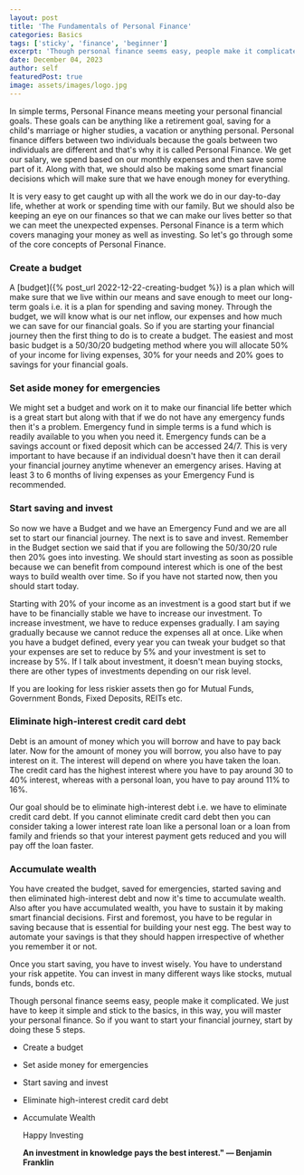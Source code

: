 ```yaml
---
layout: post
title: 'The Fundamentals of Personal Finance'
categories: Basics
tags: ['sticky', 'finance', 'beginner']
excerpt: 'Though personal finance seems easy, people make it complicated. We just have to keep it simple and stick to the basics, in this way, you will master your finances.'
date: December 04, 2023
author: self
featuredPost: true
image: assets/images/logo.jpg
---
```


In simple terms, Personal Finance means meeting your personal financial goals. These goals can be anything like a retirement goal, saving for a child's marriage or higher studies, a vacation or anything personal. Personal finance differs between two individuals because the goals between two individuals are different and that's why it is called Personal Finance. We get our salary, we spend based on our monthly expenses and then save some part of it. Along with that, we should also be making some smart financial decisions which will make sure that we have enough money for everything.

It is very easy to get caught up with all the work we do in our day-to-day life, whether at work or spending time with our family. But we should also be keeping an eye on our finances so that we can make our lives better so that we can meet the unexpected expenses. Personal Finance is a term which covers managing your money as well as investing. So let's go through some of the core concepts of Personal Finance.

### Create a budget

A [budget]({% post_url 2022-12-22-creating-budget %}) is a plan which will make sure that we live within our means and save enough to meet our long-term goals i.e. it is a plan for spending and saving money. Through the budget, we will know what is our net inflow, our expenses and how much we can save for our financial goals. So if you are starting your financial journey then the first thing to do is to create a budget. The easiest and most basic budget is a 50/30/20 budgeting method where you will allocate 50% of your income for living expenses, 30% for your needs and 20% goes to savings for your financial goals.

### Set aside money for emergencies

We might set a budget and work on it to make our financial life better which is a great start but along with that if we do not have any emergency funds then it's a problem. Emergency fund in simple terms is a fund which is readily available to you when you need it. Emergency funds can be a savings account or fixed deposit which can be accessed 24/7. This is very important to have because if an individual doesn't have then it can derail your financial journey anytime whenever an emergency arises. Having at least 3 to 6 months of living expenses as your Emergency Fund is recommended. 

### Start saving and invest

So now we have a Budget and we have an Emergency Fund and we are all set to start our financial journey. The next is to save and invest. Remember in the Budget section we said that if you are following the 50/30/20 rule then 20% goes into investing. We should start investing as soon as possible because we can benefit from compound interest which is one of the best ways to build wealth over time. So if you have not started now, then you should start today.

Starting with 20% of your income as an investment is a good start but if we have to be financially stable we have to increase our investment. To increase investment, we have to reduce expenses gradually. I am saying gradually because we cannot reduce the expenses all at once. Like when you have a budget defined, every year you can tweak your budget so that your expenses are set to reduce by 5% and your investment is set to increase by 5%. If I talk about investment, it doesn't mean buying stocks, there are other types of investments depending on our risk level. 

If you are looking for less riskier assets then go for Mutual Funds, Government Bonds, Fixed Deposits, REITs etc.

### Eliminate high-interest credit card debt

Debt is an amount of money which you will borrow and have to pay back later. Now for the amount of money you will borrow, you also have to pay interest on it. The interest will depend on where you have taken the loan. The credit card has the highest interest where you have to pay around 30 to 40% interest, whereas with a personal loan, you have to pay around 11% to 16%.

Our goal should be to eliminate high-interest debt i.e. we have to eliminate credit card debt. If you cannot eliminate credit card debt then you can consider taking a lower interest rate loan like a personal loan or a loan from family and friends so that your interest payment gets reduced and you will pay off the loan faster.

### Accumulate wealth

You have created the budget, saved for emergencies, started saving and then eliminated high-interest debt and now it's time to accumulate wealth. Also after you have accumulated wealth, you have to sustain it by making smart financial decisions. First and foremost, you have to be regular in saving because that is essential for building your nest egg. The best way to automate your savings is that they should happen irrespective of whether you remember it or not.

Once you start saving, you have to invest wisely. You have to understand your risk appetite. You can invest in many different ways like stocks, mutual funds, bonds etc. 

Though personal finance seems easy, people make it complicated. We just have to keep it simple and stick to the basics, in this way, you will master your personal finance. So if you want to start your financial journey, start by doing these 5 steps.

- Create a budget
- Set aside money for emergencies
- Start saving and invest
- Eliminate high-interest credit card debt
- Accumulate Wealth

  Happy Investing
  
  **An investment in knowledge pays the best interest." — Benjamin Franklin**
